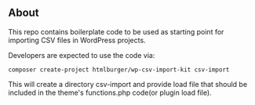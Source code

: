 ## About

This repo contains boilerplate code to be used as starting point for importing CSV files in WordPress projects. 

Developers are expected to use the code via: 

`composer create-project htmlburger/wp-csv-import-kit csv-import`

This will create a directory csv-import and provide load file that should be included in the theme's functions.php code(or plugin load file). 
